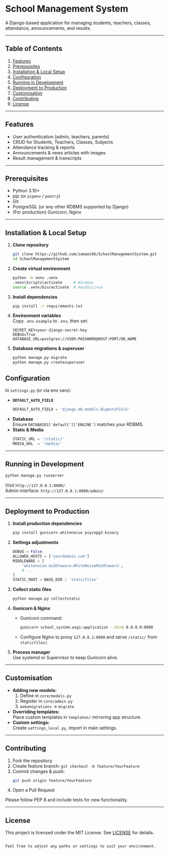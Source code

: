 


# School Management System

A Django-based application for managing students, teachers, classes, attendance, announcements, and results.

---

## Table of Contents

1. [Features](#features)  
2. [Prerequisites](#prerequisites)  
3. [Installation & Local Setup](#installation--local-setup)  
4. [Configuration](#configuration)  
5. [Running in Development](#running-in-development)  
6. [Deployment to Production](#deployment-to-production)  
7. [Customisation](#customisation)  
8. [Contributing](#contributing)  
9. [License](#license)  

---

## Features

- User authentication (admin, teachers, parents)  
- CRUD for Students, Teachers, Classes, Subjects  
- Attendance tracking & reports  
- Announcements & news articles with images  
- Result management & transcripts  

---

## Prerequisites

- Python 3.10+  
- pip (or `pipenv` / `poetry`)  
- Git  
- PostgreSQL (or any other RDBMS supported by Django)  
- (For production) Gunicorn, Nginx  

---

## Installation & Local Setup

1. **Clone repository**  
   ```bash
   git clone https://github.com/zamaex96/SchoolManagementSystem.git
   cd SchoolManagementSystem
   ```

2. **Create virtual environment**  
   ```bash
   python -m venv .venv
   .venv\Scripts\activate     # Windows
   source .venv/bin/activate  # macOS/Linux
   ```

3. **Install dependencies**  
   ```bash
   pip install -r requirements.txt
   ```

4. **Environment variables**  
   Copy `.env.example` to `.env`, then set:
   ```
   SECRET_KEY=your-django-secret-key
   DEBUG=True
   DATABASE_URL=postgres://USER:PASSWORD@HOST:PORT/DB_NAME
   ```

5. **Database migrations & superuser**  
   ```bash
   python manage.py migrate
   python manage.py createsuperuser
   ```



## Configuration

In `settings.py` (or via env vars):

- **`DEFAULT_AUTO_FIELD`**  
  ```python
  DEFAULT_AUTO_FIELD = 'django.db.models.BigAutoField'
  ```
- **Database**  
  Ensure `DATABASES['default']['ENGINE']` matches your RDBMS.  
- **Static & Media**  
  ```python
  STATIC_URL = '/static/'
  MEDIA_URL  = '/media/'
  ```

---

## Running in Development

```bash
python manage.py runserver
```

Visit `http://127.0.0.1:8000/`.  
Admin interface: `http://127.0.0.1:8000/admin/`

---

## Deployment to Production

1. **Install production dependencies**  
   ```bash
   pip install gunicorn whitenoise psycopg2-binary
   ```

2. **Settings adjustments**  
   ```python
   DEBUG = False
   ALLOWED_HOSTS = ['yourdomain.com']
   MIDDLEWARE = [
       'whitenoise.middleware.WhiteNoiseMiddleware',
       # ...
   ]
   STATIC_ROOT = BASE_DIR / 'staticfiles'
   ```

3. **Collect static files**  
   ```bash
   python manage.py collectstatic
   ```

4. **Gunicorn & Nginx**  
   - Gunicorn command:
     ```bash
     gunicorn school_system.wsgi:application --bind 0.0.0.0:8000
     ```
   - Configure Nginx to proxy `127.0.0.1:8000` and serve `/static/` from `staticfiles/`.

5. **Process manager**  
   Use systemd or Supervisor to keep Gunicorn alive.

---

## Customisation

- **Adding new models:**  
  1. Define in `core/models.py`  
  2. Register in `core/admin.py`  
  3. `makemigrations` → `migrate`
- **Overriding templates:**  
  Place custom templates in `templates/` mirroring app structure.  
- **Custom settings:**  
  Create `settings_local.py`, import in main settings.

---

## Contributing

1. Fork the repository  
2. Create feature branch: `git checkout -b feature/YourFeature`  
3. Commit changes & push:  
   ```bash
   git push origin feature/YourFeature
   ```  
4. Open a Pull Request  

Please follow PEP 8 and include tests for new functionality.

---

## License

This project is licensed under the MIT License. See [LICENSE](LICENSE) for details.
```

Feel free to adjust any paths or settings to suit your environment.
